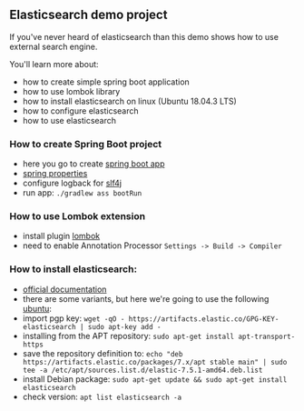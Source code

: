 ## Elasticsearch demo project
If you've never heard of elasticsearch than this demo shows how to use external search engine.

You'll learn more about:
- how to create simple spring boot application
- how to use lombok library
- how to install elasticsearch on linux (Ubuntu 18.04.3 LTS)
- how to configure elasticsearch
- how to use elasticsearch 

### How to create Spring Boot project 
* here you go to create [spring boot app](https://start.spring.io)
* [spring properties](https://docs.spring.io/spring-boot/docs/current/reference/htmlsingle/#common-application-properties)
* configure logback for [slf4j](https://leodev.ru/blog/spring-boot/spring-boot-slf4j/)
* run app: `./gradlew ass bootRun`    

### How to use Lombok extension
* install plugin [lombok](https://plugins.jetbrains.com/plugin/6317-lombok)
* need to enable Annotation Processor 
 `Settings -> Build -> Compiler` 
 
 ### How to install elasticsearch:
 * [official documentation](https://www.elastic.co/guide/index.html)
 * there are some variants, but here we're going to use the following [ubuntu](https://www.elastic.co/guide/en/elasticsearch/reference/7.5/deb.html):
 * import pgp key: `wget -qO - https://artifacts.elastic.co/GPG-KEY-elasticsearch | sudo apt-key add -` 
 * installing from the APT repository: `sudo apt-get install apt-transport-https` 
 * save the repository definition to: `echo "deb https://artifacts.elastic.co/packages/7.x/apt stable main" | sudo tee -a /etc/apt/sources.list.d/elastic-7.5.1-amd64.deb.list`   
 * install Debian package: `sudo apt-get update && sudo apt-get install elasticsearch`
 * check version: `apt list elasticsearch -a`  

